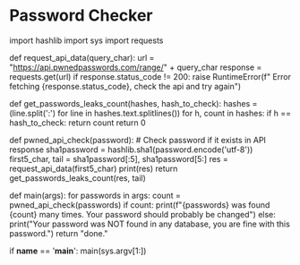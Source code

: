 # Password Checker

import hashlib
import sys
import requests


def request_api_data(query_char):
    url = "https://api.pwnedpasswords.com/range/" + query_char
    response = requests.get(url)
    if response.status_code != 200:
        raise RuntimeError(f" Error fetching {response.status_code}, check the api and try again")


def get_passwords_leaks_count(hashes, hash_to_check):
    hashes = (line.split(':') for line in hashes.text.splitlines())
    for h, count in hashes:
        if h == hash_to_check:
            return count
    return 0


def pwned_api_check(password):  # Check password if it exists in API response
    sha1password = hashlib.sha1(password.encode('utf-8'))
    first5_char, tail = sha1password[:5], sha1password[5:]
    res = request_api_data(first5_char)
    print(res)
    return get_passwords_leaks_count(res, tail)


def main(args):
    for passwords in args:
        count = pwned_api_check(passwords)
        if count:
            print(f"{passwords} was found {count} many times. Your password should probably be changed")
    else:
        print("Your password was NOT found in any database, you are fine with this password.")
    return "done."


if __name__ == '__main__':
    main(sys.argv[1:])

